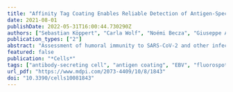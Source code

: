 ```yaml
---
title: "Affinity Tag Coating Enables Reliable Detection of Antigen-Specific B Cells in Immunospot Assays"
date: 2021-08-01
publishDate: 2022-05-31T16:00:44.730290Z
authors: ["Sebastian Köppert", "Carla Wolf", "Noémi Becza", "Giuseppe A. Sautto", "Fridolin Franke", "Stefanie Kuerten", "Ted M. Ross", "Paul V. Lehmann", "Greg A. Kirchenbaum"]
publication_types: ["2"]
abstract: "Assessment of humoral immunity to SARS-CoV-2 and other infectious agents is typically restricted to detecting antigen-specific antibodies in the serum. Rarely does immune monitoring entail assessment of the memory B-cell compartment itself, although it is these cells that engage in secondary antibody responses capable of mediating immune protection when pre-existing antibodies fail to prevent re-infection. There are few techniques that are capable of detecting rare antigen-specific B cells while also providing information regarding their relative abundance, class/subclass usage and functional affinity. In theory, the ELISPOT/FluoroSpot (collectively ImmunoSpot) assay platform is ideally suited for antigen-specific B-cell assessments since it provides this information at single-cell resolution for individual antibody-secreting cells (ASC). Here, we tested the hypothesis that antigen-coating efficiency could be universally improved across a diverse set of viral antigens if the standard direct (non-specific, low affinity) antigen absorption to the membrane was substituted by high-affinity capture. Specifically, we report an enhancement in assay sensitivity and a reduction in required protein concentrations through the capture of recombinant proteins via their encoded hexahistidine (6XHis) affinity tag. Affinity tag antigen coating enabled detection of SARS-CoV-2 Spike receptor binding domain (RBD)-reactive ASC, and also significantly improved assay performance using additional control antigens. Collectively, establishment of a universal antigen-coating approach streamlines characterization of the memory B-cell compartment after SARS-CoV-2 infection or COVID-19 vaccinations, and facilitates high-throughput immune-monitoring efforts of large donor cohorts in general."
featured: false
publication: "*Cells*"
tags: ["antibody-secreting cell", "antigen coating", "EBV", "fluorospot", "HCMV", "immune monitoring", "influenza", "memory B cell", "plasmablast", "SARS-CoV-2"]
url_pdf: "https://www.mdpi.com/2073-4409/10/8/1843"
doi: "10.3390/cells10081843"
---
```


